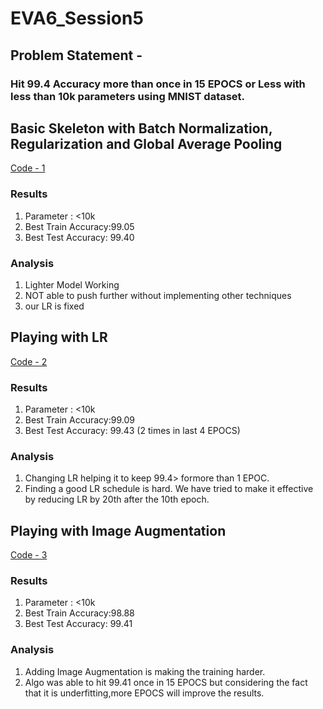 # EVA6_Session5
## Problem Statement - 
### Hit 99.4 Accuracy more than once in 15 EPOCS or Less with less than 10k parameters using MNIST dataset.

## Basic Skeleton with Batch Normalization, Regularization and Global Average Pooling

<a href="https://github.com/bharatgirdhar/EVA6_Session5/blob/main/EVA6_Session_5_Assigment_99_4.ipynb" target="_blank">Code - 1</a>

### Results
1. Parameter : <10k
2. Best Train Accuracy:99.05
3. Best Test Accuracy: 99.40

### Analysis
1. Lighter Model Working
2. NOT able to push further without implementing other techniques
3. our LR is fixed

## Playing with LR
<a href="https://github.com/bharatgirdhar/EVA6_Session5/blob/main/EVA6_Session_5_Assigment_99_43.ipynb" target="_blank">Code - 2</a>

### Results
1. Parameter : <10k
2. Best Train Accuracy:99.09
3. Best Test Accuracy: 99.43 (2 times in last 4 EPOCS)

### Analysis
1. Changing LR helping it to keep 99.4> formore than 1 EPOC.
2. Finding a good LR schedule is hard. We have tried to make it effective by reducing LR by 20th after the 10th epoch.

## Playing with Image Augmentation
<a href="https://github.com/bharatgirdhar/EVA6_Session5/blob/main/EVA6_Session_5_Assigment_99_41.ipynb" target="_blank">Code - 3</a>

### Results
1. Parameter : <10k
2. Best Train Accuracy:98.88
3. Best Test Accuracy: 99.41

### Analysis
1. Adding Image Augmentation is making the training harder.
2. Algo was able to hit 99.41 once in 15 EPOCS but considering the fact that it is underfitting,more EPOCS will improve the results.


